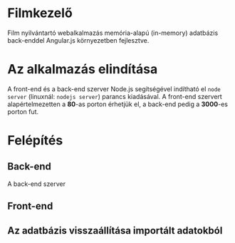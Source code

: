 ﻿Filmkezelő
==========

Film nyilvántartó webalkalmazás memória-alapú (in-memory) adatbázis back-enddel Angular.js környezetben fejlesztve.

# Az alkalmazás elindítása

A front-end és a back-end szerver Node.js segítségével indítható el `node server` (linuxnál: `nodejs server`) parancs kiadásával. A front-end szervert alapértelmezetten a **80**-as porton érhetjük el, a back-end pedig a **3000**-es porton fut.

# Felépítés

## Back-end

A back-end szerver 

## Front-end

## Az adatbázis visszaállítása importált adatokból